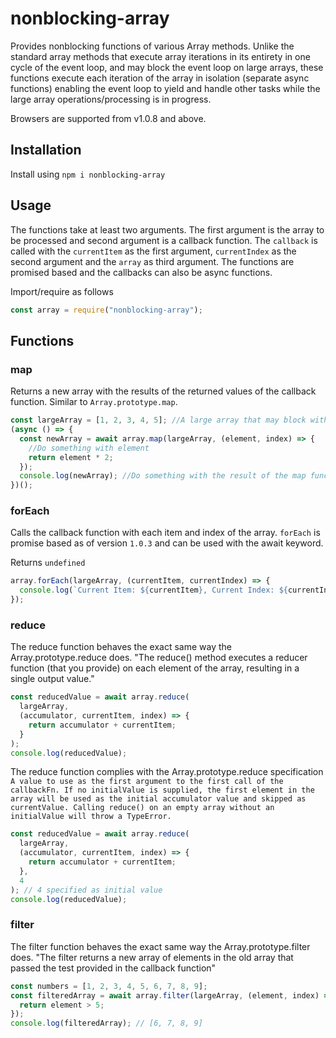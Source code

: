 # nonblocking-array

Provides nonblocking functions of various Array methods. Unlike the standard array methods that execute array iterations in its entirety in one cycle of the event loop, and may block the event loop on large arrays, these functions execute each iteration of the array in isolation (separate async functions) enabling the event loop to yield and handle other tasks while the large array operations/processing is in progress.

Browsers are supported from v1.0.8 and above.

## Installation

Install using `npm i nonblocking-array`

## Usage

The functions take at least two arguments. The first argument is the array to be processed and second argument is a callback function.
The `callback` is called with the `currentItem` as the first argument, `currentIndex` as the second argument and the `array` as third argument.
The functions are promised based and the callbacks can also be async functions.

Import/require as follows

```js
const array = require("nonblocking-array");
```

## Functions

### map

Returns a new array with the results of the returned values of the callback function. Similar to `Array.prototype.map`.

```js
const largeArray = [1, 2, 3, 4, 5]; //A large array that may block with regular Array.map
(async () => {
  const newArray = await array.map(largeArray, (element, index) => {
    //Do something with element
    return element * 2;
  });
  console.log(newArray); //Do something with the result of the map function
})();
```

### forEach

Calls the callback function with each item and index of the array.
`forEach` is promise based as of version `1.0.3` and can be used with the await keyword.

Returns `undefined`

```js
array.forEach(largeArray, (currentItem, currentIndex) => {
  console.log(`Current Item: ${currentItem}, Current Index: ${currentIndex}`);
});
```

### reduce

The reduce function behaves the exact same way the Array.prototype.reduce does.
"The reduce() method executes a reducer function (that you provide) on each element of the array, resulting in a single output value."

```js
const reducedValue = await array.reduce(
  largeArray,
  (accumulator, currentItem, index) => {
    return accumulator + currentItem;
  }
);
console.log(reducedValue);
```

The reduce function complies with the Array.prototype.reduce specification `A value to use as the first argument to the first call of the callbackFn. If no initialValue is supplied, the first element in the array will be used as the initial accumulator value and skipped as currentValue. Calling reduce() on an empty array without an initialValue will throw a TypeError.`

```js
const reducedValue = await array.reduce(
  largeArray,
  (accumulator, currentItem, index) => {
    return accumulator + currentItem;
  },
  4
); // 4 specified as initial value
console.log(reducedValue);
```

### filter

The filter function behaves the exact same way the Array.prototype.filter does.
"The filter returns a new array of elements in the old array that passed the test provided in the callback function"

```js
const numbers = [1, 2, 3, 4, 5, 6, 7, 8, 9];
const filteredArray = await array.filter(largeArray, (element, index) => {
  return element > 5;
});
console.log(filteredArray); // [6, 7, 8, 9]
```
